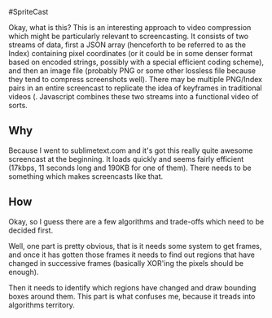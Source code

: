 #SpriteCast

Okay, what is this? This is an interesting approach to video compression which might be particularly relevant to screencasting. It consists of two streams of data, first a JSON array (henceforth to be referred to as the Index) containing pixel coordinates (or it could be in some denser format based on encoded strings, possibly with a special efficient coding scheme), and then an image file (probably PNG or some other lossless file because they tend to compress screenshots well). There may be multiple PNG/Index pairs in an entire screencast to replicate the idea of keyframes in traditional videos (. Javascript combines these two streams into a functional video of sorts.

## Why

Because I went to sublimetext.com and it's got this really quite awesome screencast at the beginning. It loads quickly and seems fairly efficient (17kbps, 11 seconds long and 190KB for one of them). There needs to be something which makes screencasts like that.

## How

Okay, so I guess there are a few algorithms and trade-offs which need to be decided first.

Well, one part is pretty obvious, that is it needs some system to get frames, and once it has gotten those frames it needs to find out regions that have changed in successive frames (basically XOR'ing the pixels should be enough).

Then it needs to identify which regions have changed and draw bounding boxes around them. This part is what confuses me, because it treads into algorithms territory. 